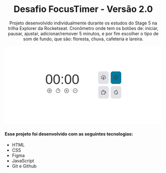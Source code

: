<h1 align="center"> Desafio FocusTimer - Versão 2.0 </h1>

<p align="center">
Projeto desenvolvido individualmente durante os estudos do Stage 5 na trilha Explorer da Rocketseat. Cronômetro onde tem os botões de: iniciar, pausar, ajustar, adicionar/remover 5 minutos, e por fim escolher o tipo de som de fundo, que são: floresta, chuva, cafeteria e lareira.
</p>

<p align="center">
  <img alt="Aplicação Focus Timer" src="./assets/preview.png">
</p>

#### Esse projeto foi desenvolvido com as seguintes tecnologias:

- HTML
- CSS
- Figma
- JavaScript
- Git e Github

